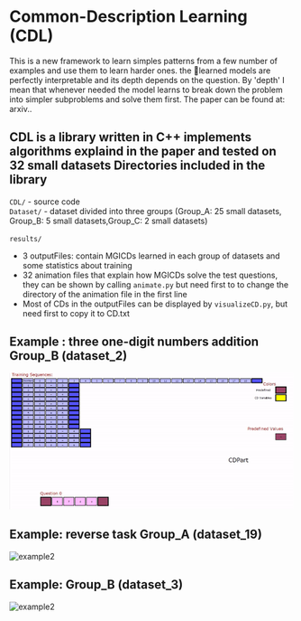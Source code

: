 # Common-Description Learning (CDL)
This is a new framework to learn simples patterns from a few number of examples and use them to learn harder ones. the learned models
are perfectly interpretable and its depth depends on the question. By 'depth' I mean that whenever needed the model learns to break down the problem into simpler subproblems and solve them first.
The paper can be found at: arxiv..   
     
CDL is a library written in C++ implements algorithms explaind in the paper and tested on 32 small datasets
Directories included in the library
-----------------------------------
`CDL/`   - source code  
`Dataset/`   - dataset divided into three groups (Group_A: 25 small datasets, Group_B: 5 small datasets,Group_C: 2 small datasets)   

`results/`   
* 3 outputFiles: contain MGICDs learned in each group of datasets and some statistics about training
* 32 animation files that explain how MGICDs solve the test questions, they can be shown by calling `animate.py` but need first to to change the directory of the animation file in the first line
* Most of CDs in the outputFiles can be displayed by `visualizeCD.py`, but need first to copy it to CD.txt


Example : three one-digit numbers addition Group_B (dataset_2)
---------------------
![example1](GifFiles/Group_B_dataset_2.gif)


Example: reverse task Group_A (dataset_19)
---------------------
![example2](GifFiles/Group_A_dataset_19.gif)


Example: Group_B (dataset_3)
---------------------
![example2](GifFiles/Group_B_dataset_3.gif)



